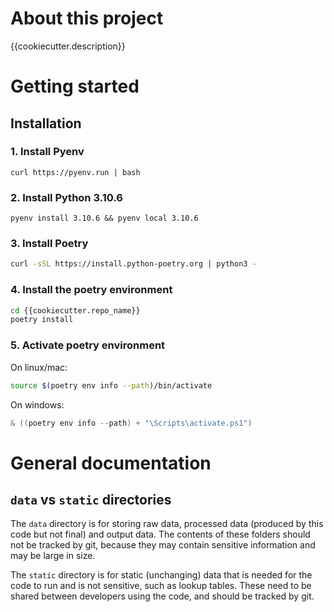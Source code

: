 # About this project

{{cookiecutter.description}}

# Getting started

## Installation

### 1. Install Pyenv

```shel
curl https://pyenv.run | bash
```

### 2. Install Python 3.10.6

```shel
pyenv install 3.10.6 && pyenv local 3.10.6
```

### 3. Install Poetry

```sh
curl -sSL https://install.python-poetry.org | python3 -
```

### 4. Install the poetry environment

```sh
cd {{cookiecutter.repo_name}}
poetry install
```

### 5. Activate poetry environment

On linux/mac:

```sh
source $(poetry env info --path)/bin/activate
```

On windows:

```powershell
& ((poetry env info --path) + "\Scripts\activate.ps1")
```

# General documentation

## `data` vs `static` directories

The `data` directory is for storing raw data, processed data (produced by this code but not final) and output data.
The contents of these folders should not be tracked by git,
because they may contain sensitive information and may be large in size.

The `static` directory is for static (unchanging) data that is needed for the code to run and is not sensitive,
such as lookup tables. These need to be shared between developers using the code, and should be tracked by git.
